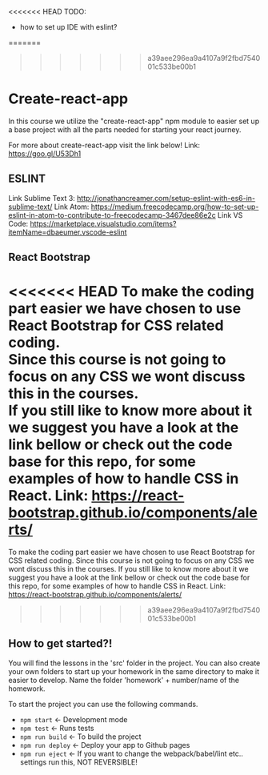 <<<<<<< HEAD
TODO:

- how to set up IDE with eslint?

=======
>>>>>>> a39aee296ea9a4107a9f2fbd754001c533be00b1
# Create-react-app
In this course we utilize the "create-react-app" npm module to easier set up a base project with all the parts needed for starting your react journey.

For more about create-react-app visit the link below!
Link: https://goo.gl/U53Dh1

## ESLINT
Link Sublime Text 3: http://jonathancreamer.com/setup-eslint-with-es6-in-sublime-text/
Link Atom: https://medium.freecodecamp.org/how-to-set-up-eslint-in-atom-to-contribute-to-freecodecamp-3467dee86e2c
Link VS Code: https://marketplace.visualstudio.com/items?itemName=dbaeumer.vscode-eslint

## React Bootstrap
<<<<<<< HEAD
To make the coding part easier we have chosen to use React Bootstrap for CSS related coding.  
Since this course is not going to focus on any CSS we wont discuss this in the courses.  
If you still like to know more about it we suggest you have a look at the link bellow or check out the code base for this repo, for some examples of how to handle CSS in React.
Link: https://react-bootstrap.github.io/components/alerts/  
=======
To make the coding part easier we have chosen to use React Bootstrap for CSS related coding.
Since this course is not going to focus on any CSS we wont discuss this in the courses.
If you still like to know more about it we suggest you have a look at the link bellow or check out the code base for this repo, for some examples of how to handle CSS in React.
Link: https://react-bootstrap.github.io/components/alerts/
>>>>>>> a39aee296ea9a4107a9f2fbd754001c533be00b1

## How to get started?!
You will find the lessons in the 'src' folder in the project.
You can also create your own folders to start up your homework in the same directory to make it easier to develop.
Name the folder 'homework' + number/name of the homework.

To start the project you can use the following commands.
* `npm start` <- Development mode
* `npm test` <- Runs tests
* `npm run build` <- To build the project
* `npm run deploy` <- Deploy your app to Github pages
* `npm run eject` <- If you want to change the webpack/babel/lint etc.. settings run this, NOT REVERSIBLE!
